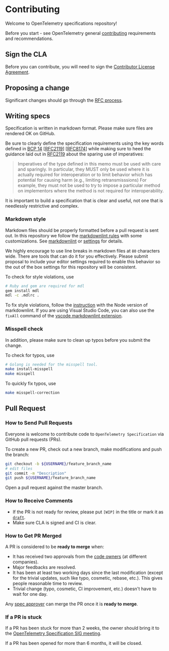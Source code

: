# Contributing

Welcome to OpenTelemetry specifications repository!

Before you start - see OpenTelemetry general
[contributing](https://github.com/open-telemetry/community/blob/master/CONTRIBUTING.md)
requirements and recommendations.

## Sign the CLA

Before you can contribute, you will need to sign the [Contributor License
Agreement](https://identity.linuxfoundation.org/projects/cncf).

## Proposing a change

Significant changes should go through the [RFC process](https://github.com/open-telemetry/rfcs).

## Writing specs

Specification is written in markdown format. Please make sure files are rendered
OK on GitHub.

Be sure to clearly define the specification requirements using the key words
defined in [BCP 14](https://tools.ietf.org/html/bcp14)
[[RFC2119](https://tools.ietf.org/html/rfc2119)]
[[RFC8174](https://tools.ietf.org/html/rfc8174)] while making sure to heed the
guidance laid out in [RFC2119](https://tools.ietf.org/html/rfc2119) about the
sparing use of imperatives:

> Imperatives of the type defined in this memo must be used with care
> and sparingly.  In particular, they MUST only be used where it is
> actually required for interoperation or to limit behavior which has
> potential for causing harm (e.g., limiting retransmisssions)  For
> example, they must not be used to try to impose a particular method
> on implementors where the method is not required for
> interoperability.

It is important to build a specification that is clear and useful, not
one that is needlessly restrictive and complex.

### Markdown style

Markdown files should be properly formatted before a pull request is sent out.
In this repository we follow the
[markdownlint rules](https://github.com/DavidAnson/markdownlint#rules--aliases)
with some customizations. See [markdownlint](.markdownlint.yaml) or
[settings](.vscode/settings.json) for details.

We highly encourage to use line breaks in markdown files at `80` characters
wide. There are tools that can do it for you effectively. Please submit proposal
to include your editor settings required to enable this behavior so the out of
the box settings for this repository will be consistent.

To check for style violations, use

```bash
# Ruby and gem are required for mdl
gem install mdl
mdl -c .mdlrc .
```

To fix style violations, follow the
[instruction](https://github.com/DavidAnson/markdownlint#optionsresultversion)
with the Node version of markdownlint. If you are using Visual Studio Code,
you can also use the `fixAll` command of the
[vscode markdownlint extension](https://github.com/DavidAnson/vscode-markdownlint).

### Misspell check

In addition, please make sure to clean up typos before you submit the change.

To check for typos, use

```bash
# Golang is needed for the misspell tool.
make install-misspell
make misspell
```

To quickly fix typos, use

```bash
make misspell-correction
```

## Pull Request

### How to Send Pull Requests

Everyone is welcome to contribute code to `OpenTelemetry Specification` via
GitHub pull requests (PRs).

To create a new PR, check out a new branch, make modifications and push the branch:

```sh
git checkout -b ${USERNAME}/feature_branch_name
# edit files
git commit -m "Description"
git push ${USERNAME}/feature_branch_name
```

Open a pull request against the master branch.

### How to Receive Comments

* If the PR is not ready for review, please put `[WIP]` in the title or mark it
  as [`draft`](https://github.blog/2019-02-14-introducing-draft-pull-requests/).
* Make sure CLA is signed and CI is clear.

### How to Get PR Merged

A PR is considered to be **ready to merge** when:

* It has received two approvals from the [code owners](./CODEOWNERS) (at
  different companies).
* Major feedbacks are resolved.
* It has been at least two working days since the last modification (except for
  the trivial updates, such like typo, cosmetic, rebase, etc.). This gives
  people reasonable time to review.
* Trivial change (typo, cosmetic, CI improvement, etc.) doesn't have to wait for
  one day.

Any [spec
approver](https://github.com/orgs/open-telemetry/teams/specs-approvers) can
merge the PR once it is **ready to merge**.

### If a PR is stuck

If a PR has been stuck for more than 2 weeks, the owner should bring it to the
[OpenTelemetry Specification SIG
meeting](https://github.com/open-telemetry/community#cross-language-specification).

If a PR has been opened for more than 6 months, it will be closed.
